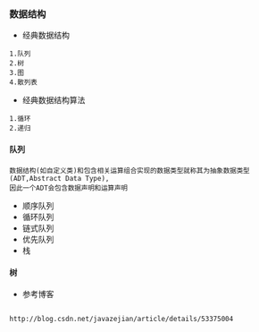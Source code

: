 ### 数据结构
* 经典数据结构
```text
1.队列
2.树
3.图
4.散列表
```
* 经典数据结构算法
```text
1.循环
2.递归
```

#### 队列
```text
数据结构(如自定义类)和包含相关运算组合实现的数据类型就称其为抽象数据类型(ADT,Abstract Data Type),
因此一个ADT会包含数据声明和运算声明
```

* 顺序队列
* 循环队列
* 链式队列
* 优先队列
* 栈

#### 树 




* 参考博客
```text

http://blog.csdn.net/javazejian/article/details/53375004
```